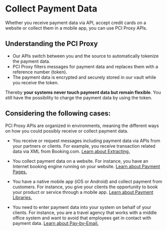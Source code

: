# Collect Payment Data

Whether you receive payment data via API, accept credit cards on a website or collect them in a mobile app, you can use PCI Proxy APIs.

## Understanding the PCI Proxy

- Our APIs switch between you and the source to automatically tokenize the payment data. 
- PCI Proxy filters messages for payment data and replaces them with a reference number (token).
- The payment data is encrypted and securely stored in our vault while you receive the token. 

Thereby **your systems never touch payment data but remain flexible**. You still have the possibility to charge the payment data by using the token.



## Considering the following cases:

PCI Proxy APIs are organized in environments, meaning the different ways on how you could possibly receive or collect payment data. 

 - You receive or request messages including payment data via APIs from your partners or clients. For example, you receive transaction related data via XML from Booking.com. [Learn about Extracting.](extract)
 
 - You collect payment data on a website. For instance, you have an Internet booking engine running on your website. [Learn about Payment Pages.](paymentpage)
 
 - You have a native mobile app (iOS or Android) and collect payment from customers. For instance, you give your clients the opportunity to book your product or service through a mobile app. [Learn about Payment Libraries.](paymentlib)
 
 - You need to enter payment data into your system on behalf of your clients. For instance, you are a travel agency that works with a middle office system and want to avoid that employees get in contact with payment data. [Learn about Pay-by-Email.](paybyemail)